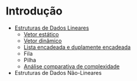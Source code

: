 # Introdução

- [Estruturas de Dados Lineares](https://github.com/ErikaEspindola/Maratona/blob/master/Estrutura%20de%20Dados/Introducao/lineares.md)
  - [Vetor estático](https://github.com/ErikaEspindola/Maratona/blob/master/Estrutura%20de%20Dados/Introducao/lineares.md#vetor-est%C3%A1tico)
  - [Vetor dinâmico](https://github.com/ErikaEspindola/Maratona/blob/master/Estrutura%20de%20Dados/Introducao/lineares.md#vetor-din%C3%A2mico)
  - [Lista encadeada e duplamente encadeada](https://github.com/ErikaEspindola/Maratona/blob/master/Estrutura%20de%20Dados/Introducao/lineares.md#lista-encadeada-e-duplamente-encadeada)
  - Fila
  - Pilha
  - [Análise comparativa de complexidade](https://github.com/ErikaEspindola/Maratona/blob/master/Estrutura%20de%20Dados/Introducao/lineares.md#an%C3%A1lise-comparativa-de-complexidade)
- Estruturas de Dados Não-Lineares
